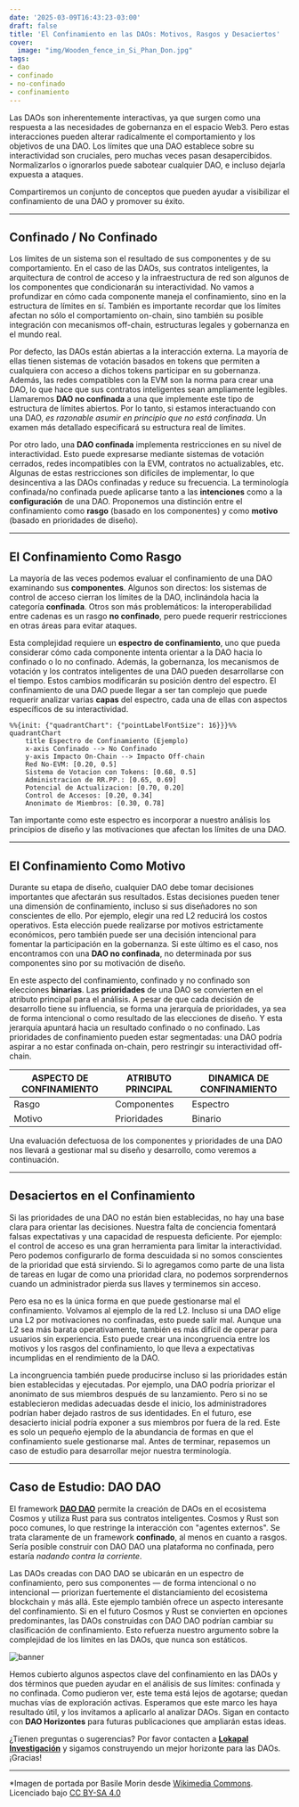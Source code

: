 ```yaml
---
date: '2025-03-09T16:43:23-03:00'
draft: false
title: 'El Confinamiento en las DAOs: Motivos, Rasgos y Desaciertos'
cover:
  image: "img/Wooden_fence_in_Si_Phan_Don.jpg"
tags:
- dao
- confinado
- no-confinado
- confinamiento
---
```


Las DAOs son inherentemente interactivas, ya que surgen como una respuesta a las necesidades de gobernanza en el espacio Web3. Pero estas interacciones pueden alterar radicalmente el comportamiento y los objetivos de una DAO. Los límites que una DAO establece sobre su interactividad son cruciales, pero muchas veces pasan desapercibidos. Normalizarlos o ignorarlos puede sabotear cualquier DAO, e incluso dejarla expuesta a ataques.

Compartiremos un conjunto de conceptos que pueden ayudar a visibilizar el confinamiento de una DAO y promover su éxito.

---

## Confinado / No Confinado

Los límites de un sistema son el resultado de sus componentes y de su comportamiento. En el caso de las DAOs, sus contratos inteligentes, la arquitectura de control de acceso y la infraestructura de red son algunos de los componentes que condicionarán su interactividad. No vamos a profundizar en cómo cada componente maneja el confinamiento, sino en la estructura de límites en sí. También es importante recordar que los límites afectan no sólo el comportamiento on-chain, sino también su posible integración con mecanismos off-chain, estructuras legales y gobernanza en el mundo real.

Por defecto, las DAOs están abiertas a la interacción externa. La mayoría de ellas tienen sistemas de votación basados en tokens que permiten a cualquiera con acceso a dichos tokens participar en su gobernanza. Además, las redes compatibles con la EVM son la norma para crear una DAO, lo que hace que sus contratos inteligentes sean ampliamente legibles. Llamaremos **DAO no confinada** a una que implemente este tipo de estructura de límites abiertos. Por lo tanto, si estamos interactuando con una DAO, *es razonable asumir en principio que no está confinada*. Un examen más detallado especificará su estructura real de límites.

Por otro lado, una **DAO confinada** implementa restricciones en su nivel de interactividad. Esto puede expresarse mediante sistemas de votación cerrados, redes incompatibles con la EVM, contratos no actualizables, etc. Algunas de estas restricciones son difíciles de implementar, lo que desincentiva a las DAOs confinadas y reduce su frecuencia. La terminología confinada/no confinada puede aplicarse tanto a las **intenciones** como a la **configuración** de una DAO. Proponemos una distinción entre el confinamiento como **rasgo** (basado en los componentes) y como **motivo** (basado en prioridades de diseño).

---

## El Confinamiento Como Rasgo

La mayoría de las veces podemos evaluar el confinamiento de una DAO examinando sus **componentes**. Algunos son directos: los sistemas de control de acceso cierran los límites de la DAO, inclinándola hacia la categoría **confinada**. Otros son más problemáticos: la interoperabilidad entre cadenas es un rasgo **no confinado**, pero puede requerir restricciones en otras áreas para evitar ataques.

Esta complejidad requiere un **espectro de confinamiento**, uno que pueda considerar cómo cada componente intenta orientar a la DAO hacia lo confinado o lo no confinado. Además, la gobernanza, los mecanismos de votación y los contratos inteligentes de una DAO pueden desarrollarse con el tiempo. Estos cambios modificarán su posición dentro del espectro. El confinamiento de una DAO puede llegar a ser tan complejo que puede requerir analizar varias **capas** del espectro, cada una de ellas con aspectos específicos de su interactividad.

```mermaid
%%{init: {"quadrantChart": {"pointLabelFontSize": 16}}}%%
quadrantChart
    title Espectro de Confinamiento (Ejemplo)
    x-axis Confinado --> No Confinado
    y-axis Impacto On-Chain --> Impacto Off-chain
    Red No-EVM: [0.20, 0.5]
    Sistema de Votacion con Tokens: [0.68, 0.5]
    Administracion de RR.PP.: [0.65, 0.69]
    Potencial de Actualizacion: [0.70, 0.20]
    Control de Accesos: [0.20, 0.34]
    Anonimato de Miembros: [0.30, 0.78]
```

Tan importante como este espectro es incorporar a nuestro análisis los principios de diseño y las motivaciones que afectan los límites de una DAO.

---

## El Confinamiento Como Motivo

Durante su etapa de diseño, cualquier DAO debe tomar decisiones importantes que afectarán sus resultados. Estas decisiones pueden tener una dimensión de confinamiento, incluso si sus diseñadores no son conscientes de ello. Por ejemplo, elegir una red L2 reducirá los costos operativos. Esta elección puede realizarse por motivos estrictamente económicos, pero también puede ser una decisión intencional para fomentar la participación en la gobernanza. Si este último es el caso, nos encontramos con una **DAO no confinada**, no determinada por sus componentes sino por su motivación de diseño.

En este aspecto del confinamiento, confinado y no confinado son elecciones **binarias**. Las **prioridades** de una DAO se convierten en el atributo principal para el análisis. A pesar de que cada decisión de desarrollo tiene su influencia, se forma una jerarquía de prioridades, ya sea de forma intencional o como resultado de las elecciones de diseño. Y esta jerarquía apuntará hacia un resultado confinado o no confinado. Las prioridades de confinamiento pueden estar segmentadas: una DAO podría aspirar a no estar confinada on-chain, pero restringir su interactividad off-chain.

| **ASPECTO DE CONFINAMIENTO** | **ATRIBUTO PRINCIPAL** | **DINAMICA DE CONFINAMIENTO** |
|---|---|---|
| Rasgo | Componentes | Espectro |
| Motivo | Prioridades | Binario |

Una evaluación defectuosa de los componentes y prioridades de una DAO nos llevará a gestionar mal su diseño y desarrollo, como veremos a continuación.

---

## Desaciertos en el Confinamiento 

Si las prioridades de una DAO no están bien establecidas, no hay una base clara para orientar las decisiones. Nuestra falta de conciencia fomentará falsas expectativas y una capacidad de respuesta deficiente. Por ejemplo: el control de acceso es una gran herramienta para limitar la interactividad. Pero podemos configurarlo de forma descuidada si no somos conscientes de la prioridad que está sirviendo. Si lo agregamos como parte de una lista de tareas en lugar de como una prioridad clara, no podemos sorprendernos cuando un administrador pierda sus llaves y terminemos sin acceso.

Pero esa no es la única forma en que puede gestionarse mal el confinamiento. Volvamos al ejemplo de la red L2. Incluso si una DAO elige una L2 por motivaciones no confinadas, esto puede salir mal. Aunque una L2 sea más barata operativamente, también es más difícil de operar para usuarios sin experiencia. Esto puede crear una incongruencia entre los motivos y los rasgos del confinamiento, lo que lleva a expectativas incumplidas en el rendimiento de la DAO.

La incongruencia también puede producirse incluso si las prioridades están bien establecidas y ejecutadas. Por ejemplo, una DAO podría priorizar el anonimato de sus miembros después de su lanzamiento. Pero si no se establecieron medidas adecuadas desde el inicio, los administradores podrían haber dejado rastros de sus identidades. En el futuro, ese desacierto inicial podría exponer a sus miembros por fuera de la red. Este es solo un pequeño ejemplo de la abundancia de formas en que el confinamiento suele gestionarse mal. Antes de terminar, repasemos un caso de estudio para desarrollar mejor nuestra terminología.

---

## Caso de Estudio: DAO DAO

El framework [**DAO DAO**](https://daodao.zone/) permite la creación de DAOs en el ecosistema Cosmos y utiliza Rust para sus contratos inteligentes. Cosmos y Rust son poco comunes, lo que restringe la interacción con "agentes externos". Se trata claramente de un framework **confinado**, al menos en cuanto a rasgos. Sería posible construir con DAO DAO una plataforma no confinada, pero estaría *nadando contra la corriente*.

Las DAOs creadas con DAO DAO se ubicarán en un espectro de confinamiento, pero sus componentes — de forma intencional o no intencional — priorizan fuertemente el distanciamiento del ecosistema blockchain y más allá. Este ejemplo también ofrece un aspecto interesante del confinamiento. Si en el futuro Cosmos y Rust se convierten en opciones predominantes, las DAOs construidas con DAO DAO podrían cambiar su clasificación de confinamiento. Esto refuerza nuestro argumento sobre la complejidad de los límites en las DAOs, que nunca son estáticos.

![banner](../../img/banner.png)

Hemos cubierto algunos aspectos clave del confinamiento en las DAOs y dos términos que pueden ayudar en el análisis de sus límites: confinada y no confinada. Como pudieron ver, este tema está lejos de agotarse; quedan muchas vías de exploración activas. Esperamos que este marco les haya resultado útil, y los invitamos a aplicarlo al analizar DAOs. Sigan en contacto con **DAO Horizontes** para futuras publicaciones que ampliarán estas ideas.

¿Tienen preguntas o sugerencias? Por favor contacten a [**Lokapal Investigación**](../../contacto/) y sigamos construyendo un mejor horizonte para las DAOs. ¡Gracias!

---

*Imagen de portada por Basile Morin desde [Wikimedia Commons](https://commons.wikimedia.org/wiki/File:Wooden_fence_in_Si_Phan_Don.jpg). Licenciado bajo [CC BY-SA 4.0](https://creativecommons.org/licenses/by-sa/4.0/)